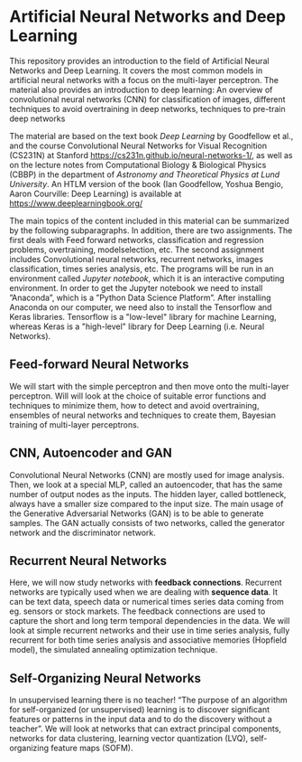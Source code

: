 # Artificial Neural Networks and Deep Learning

This repository provides an introduction to the field of Artificial Neural Networks and Deep Learning. It covers the most common models in artificial neural networks with a focus on the multi-layer perceptron. The material also provides an introduction to deep learning: An overview of convolutional neural networks (CNN) for classification of images, different techniques to avoid overtraining in deep networks, techniques to pre-train deep networks

The material are based on the text book *Deep Learning* by Goodfellow et al., and the course Convolutional Neural Networks for Visual Recognition (CS231N) at Stanford https://cs231n.github.io/neural-networks-1/, as well as on the lecture notes from Computational Biology & Biological Physics (CBBP) in the department of *Astronomy and Theoretical Physics at Lund University*. An HTLM version of the book (Ian Goodfellow, Yoshua Bengio, Aaron Courville: Deep Learning) is available at https://www.deeplearningbook.org/ 

The main topics of the content included in this material can be summarized by the following subparagraphs. In addition, there are two assignments. The first deals with Feed forward networks, classification and regression problems, overtraining, modelselection, etc. The second assignment includes Convolutional neural networks, recurrent networks, images classification, times series analysis, etc. The programs will be run in an environment called *Jupyter notebook*, which it is an interactive computing environment. In order to get the Jupyter notebook we need to install ”Anaconda”, which is a ”Python Data Science Platform”. After installing Anaconda on our computer, we need also to install the Tensorflow and Keras libraries. Tensorflow is a "low-level" library for machine Learning, whereas Keras is a "high-level" library for Deep Learning (i.e. Neural Networks).

## Feed-forward Neural Networks
We will start with the simple perceptron and then move onto the multi-layer perceptron. Will will look at the choice of suitable error functions and techniques to minimize them, how to detect and avoid overtraining, ensembles of neural networks and techniques to create them, Bayesian training of multi-layer perceptrons. 

##  CNN, Autoencoder and GAN
Convolutional Neural Networks (CNN) are mostly used for image analysis. Then, we look at a special MLP, called an autoencoder, that has the same number of output nodes as the inputs. The hidden layer, called bottleneck, always have a smaller size compared to the input size. The main usage of the Generative Adversarial Networks (GAN) is to be able to generate samples. The GAN actually consists of two networks, called the generator network and the discriminator network.

## Recurrent Neural Networks
Here, we will now study networks with **feedback connections**. Recurrent networks are typically used when we are dealing with **sequence data**. It can be text data, speech data or numerical times series data coming from eg. sensors or stock markets. The feedback connections are used to capture the short and long term temporal dependencies in the data. We will look at simple recurrent networks and their use in time series analysis, fully recurrent for both time series analysis and associative memories (Hopfield model), the simulated annealing optimization technique. 

## Self-Organizing Neural Networks
In unsupervised learning there is no teacher! “The purpose of an algorithm for self-organized (or unsupervised) learning is to discover significant features or patterns in the input data and to do the discovery without a teacher”. We will look at networks that can extract principal components, networks for data clustering, learning vector quantization (LVQ), self-organizing feature maps (SOFM). 

